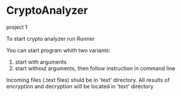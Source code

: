 # CryptoAnalyzer

project 1

To start crypto analyzer run Runner

You can start program whith two variants:
1) start with arguments
2) start without arguments, then follow instruction in command line

Incoming files (.text files) shuld be in 'text' directory. All results of encryption and decryption will be located in 'text' directory
